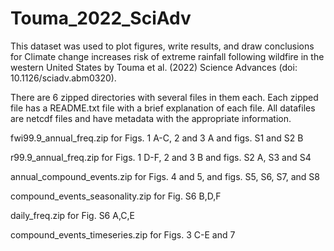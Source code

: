 # Touma_2022_SciAdv
This dataset was used to plot figures, write results, and draw conclusions for Climate change increases risk of extreme rainfall following wildfire in the western United States by Touma et al. (2022) Science Advances (doi: 10.1126/sciadv.abm0320).

There are 6 zipped directories with several files in them each. Each zipped file has a README.txt file with a brief explanation of each file. All datafiles are netcdf files and have metadata with the appropriate information.

fwi99.9_annual_freq.zip for Figs. 1 A-C, 2 and 3 A and figs. S1 and S2 B

r99.9_annual_freq.zip for Figs. 1 D-F, 2 and 3 B and figs. S2 A, S3 and S4 

annual_compound_events.zip for Figs. 4 and 5, and figs. S5, S6, S7, and S8

compound_events_seasonality.zip for Fig. S6 B,D,F

daily_freq.zip for Fig. S6 A,C,E

compound_events_timeseries.zip for Figs. 3 C-E and 7
